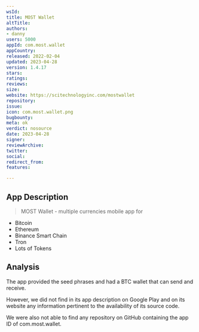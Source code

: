 ```yaml
---
wsId: 
title: MOST Wallet
altTitle: 
authors: 
- danny
users: 5000
appId: com.most.wallet
appCountry: 
released: 2022-02-04
updated: 2023-04-28
version: 1.4.17
stars: 
ratings: 
reviews: 
size: 
website: https://scitechnologyinc.com/mostwallet
repository: 
issue: 
icon: com.most.wallet.png
bugbounty: 
meta: ok
verdict: nosource
date: 2023-04-28
signer: 
reviewArchive: 
twitter: 
social: 
redirect_from: 
features: 

---
```


## App Description 

> MOST Wallet - multiple currencies mobile app for
- Bitcoin
- Ethereum
- Binance Smart Chain
- Tron
- Lots of Tokens

## Analysis 

The app provided the seed phrases and had a BTC wallet that can send and receive. 

However, we did not find in its app description on Google Play and on its website any information pertinent to the availability of its source code. 

We were also not able to find any repository on GitHub containing the app ID of com.most.wallet.


